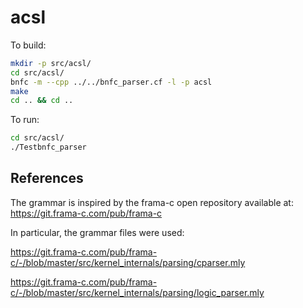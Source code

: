 # acsl



To build:

```sh
mkdir -p src/acsl/
cd src/acsl/
bnfc -m --cpp ../../bnfc_parser.cf -l -p acsl
make
cd .. && cd .. 
```

To run:

```sh
cd src/acsl/
./Testbnfc_parser
```


## References

The grammar is inspired by the frama-c open repository available at:  
https://git.frama-c.com/pub/frama-c 

In particular, the grammar files were used: 

https://git.frama-c.com/pub/frama-c/-/blob/master/src/kernel_internals/parsing/cparser.mly

https://git.frama-c.com/pub/frama-c/-/blob/master/src/kernel_internals/parsing/logic_parser.mly
